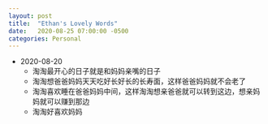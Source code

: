 ```yaml
---
layout: post
title:  "Ethan's Lovely Words"
date:   2020-08-25 07:00:00 -0500
categories: Personal
---
```


* 2020-08-20
  * 淘淘最开心的日子就是和妈妈亲嘴的日子
  * 淘淘想爸爸妈妈天天吃好长好长的长寿面，这样爸爸妈妈就不会老了
  * 淘淘喜欢睡在爸爸妈妈中间，这样淘淘想亲爸爸就可以转到这边，想亲妈妈就可以赚到那边
  * 淘淘好喜欢妈妈